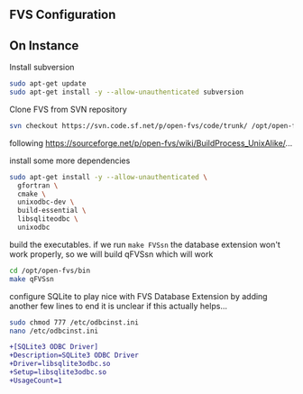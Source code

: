 ## FVS Configuration

## On Instance
Install subversion
```bash
sudo apt-get update
sudo apt-get install -y --allow-unauthenticated subversion
```

Clone FVS from SVN repository
```bash
svn checkout https://svn.code.sf.net/p/open-fvs/code/trunk/ /opt/open-fvs
```

following https://sourceforge.net/p/open-fvs/wiki/BuildProcess_UnixAlike/...

install some more dependencies
```bash
sudo apt-get install -y --allow-unauthenticated \
  gfortran \
  cmake \
  unixodbc-dev \
  build-essential \
  libsqliteodbc \
  unixodbc
```

build the executables.
if we run `make FVSsn` the database extension won't work properly, so we will build qFVSsn which will work
```bash
cd /opt/open-fvs/bin
make qFVSsn
```

configure SQLite to play nice with FVS Database Extension by adding another few lines to end
it is unclear if this actually helps...
```bash
sudo chmod 777 /etc/odbcinst.ini
nano /etc/odbcinst.ini
```

```diff
+[SQLite3 ODBC Driver]
+Description=SQLite3 ODBC Driver
+Driver=libsqlite3odbc.so
+Setup=libsqlite3odbc.so
+UsageCount=1
```

